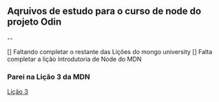 ## Aqruivos de estudo para o curso de node do projeto Odin

--

[] Faltando completar o restante das Lições do mongo university
[] Falta completar a lição introdutoria de Node do MDN

### Parei na Lição 3 da MDN
[Lição 3](https://developer.mozilla.org/pt-BR/docs/Learn/Server-side/Express_Nodejs/mongoose)
